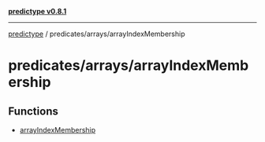 [**predictype v0.8.1**](../../../README.md)

***

[predictype](../../../modules.md) / predicates/arrays/arrayIndexMembership

# predicates/arrays/arrayIndexMembership

## Functions

- [arrayIndexMembership](functions/arrayIndexMembership.md)
